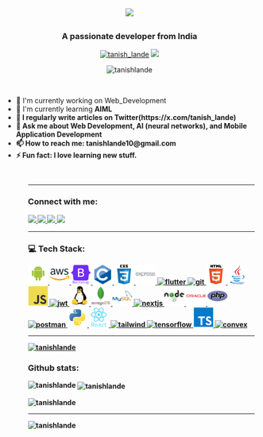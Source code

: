 <h1 align="center">
    <img src="https://readme-typing-svg.herokuapp.com/?font=Righteous&size=35&center=true&vCenter=true&width=500&height=70&duration=4000&lines=Hi+Guys!+👋;+I'm+Tanish+Lande!;" />
</h1>

<h3 align="center">A passionate developer from <b>India</b></h3>

<p style="text-align: right; margin: 0; padding: 0; position: absolute; top: 0; right: 0;">



<p align="center"> <a href="https://twitter.com/tanish_lande" target="blank"><img src="https://img.shields.io/twitter/follow/tanish_lande?logo=twitter&style=for-the-badge" alt="tanish_lande" /></a> 
<a href="https://tinyurl.com/tanish-lande-portfolio" target="_blank" align="center">
    <img src="https://img.shields.io/badge/Portfolio-FF5722?style=for-the-badge&logo=todoist&logoColor=white" target="_blank" />
  </a>
</p> 
<p align="center"> <img src="https://komarev.com/ghpvc/?username=tanishlande&label=Profile%20views&color=0e75b6&style=flat" alt="tanishlande" /> </p>
<br/>
<p align="left">
<ul>
  <li>
      🔭 I'm currently working on Web_Development &nbsp;&nbsp <br/> 
  </li>
  <li>
      🌱 I'm currently learning <b>AIML<b/>&nbsp;&nbsp <br/>
  </li>     
  <li>
      📝 I regularly write articles on Twitter(https://x.com/tanish_lande) &nbsp;&nbsp <br/>
  </li>
  <li>
      💬 Ask me about Web Development, AI (neural networks), and Mobile Application Development &nbsp;&nbsp <br/>
  </li>        
  <li>
      📫 How to reach me: tanishlande10@gmail.com &nbsp;&nbsp <br/>
  </li>        
  <li>
     ⚡ Fun fact: I love learning new stuff. 
  </li>        
<ul/>
</p>

<br />
<hr />


<h3 align="left">Connect with me:</h3>
<div align="left"> 
  <a href="mailto:tanishlande10@gmail.com">
    <img src="https://img.shields.io/badge/Gmail-333333?style=for-the-badge&logo=gmail&logoColor=red" />
  </a>
  <a href="https://x.com/tanish_lande" target="_blank">
    <img src="https://img.shields.io/badge/Twitter-1DA1F2?style=for-the-badge&logo=twitter&logoColor=white" target="_blank" />
  </a>
  <a href="https://www.linkedin.com/in/tanish-lande-903606312/" target="_blank">
    <img src="https://img.shields.io/badge/LinkedIn-0077B5?style=for-the-badge&logo=linkedin&logoColor=white" target="_blank" />
  </a>
<a href="https://tinyurl.com/tanish-lande-portfolio" target="_blank">
    <img src="https://img.shields.io/badge/Portfolio-FF5722?style=for-the-badge&logo=todoist&logoColor=white" target="_blank" />
  </a> 
</div>



<hr/>
<h3 align="left">💻 Tech Stack:</h3>
<p align="left"> <a href="https://developer.android.com" target="_blank" rel="noreferrer"> <img src="https://raw.githubusercontent.com/devicons/devicon/master/icons/android/android-original-wordmark.svg" alt="android" width="40" height="40"/> </a> <a href="https://aws.amazon.com" target="_blank" rel="noreferrer"> <img src="https://raw.githubusercontent.com/devicons/devicon/master/icons/amazonwebservices/amazonwebservices-original-wordmark.svg" alt="aws" width="40" height="40"/> </a> <a href="https://getbootstrap.com" target="_blank" rel="noreferrer"> <img src="https://raw.githubusercontent.com/devicons/devicon/master/icons/bootstrap/bootstrap-plain-wordmark.svg" alt="bootstrap" width="40" height="40"/> </a> <a href="https://www.cprogramming.com/" target="_blank" rel="noreferrer"> <img src="https://raw.githubusercontent.com/devicons/devicon/master/icons/c/c-original.svg" alt="c" width="40" height="40"/> </a> <a href="https://www.w3schools.com/css/" target="_blank" rel="noreferrer"> <img src="https://raw.githubusercontent.com/devicons/devicon/master/icons/css3/css3-original-wordmark.svg" alt="css3" width="40" height="40"/> </a> <a href="https://expressjs.com" target="_blank" rel="noreferrer"> <img src="https://raw.githubusercontent.com/devicons/devicon/master/icons/express/express-original-wordmark.svg" alt="express" width="40" height="40"/> </a> <a href="https://flutter.dev" target="_blank" rel="noreferrer"> <img src="https://www.vectorlogo.zone/logos/flutterio/flutterio-icon.svg" alt="flutter" width="40" height="40"/> </a> <a href="https://git-scm.com/" target="_blank" rel="noreferrer"> <img src="https://www.vectorlogo.zone/logos/git-scm/git-scm-icon.svg" alt="git" width="40" height="40"/> </a> <a href="https://www.w3.org/html/" target="_blank" rel="noreferrer"> <img src="https://raw.githubusercontent.com/devicons/devicon/master/icons/html5/html5-original-wordmark.svg" alt="html5" width="40" height="40"/> </a> <a href="https://www.java.com" target="_blank" rel="noreferrer"> <img src="https://raw.githubusercontent.com/devicons/devicon/master/icons/java/java-original.svg" alt="java" width="40" height="40"/> </a> <a href="https://developer.mozilla.org/en-US/docs/Web/JavaScript" target="_blank" rel="noreferrer"> <img src="https://raw.githubusercontent.com/devicons/devicon/master/icons/javascript/javascript-original.svg" alt="javascript" width="40" height="40"/> </a> <a href="https://jwt.io/" target="_blank" rel="noreferrer"> <img src="https://www.vectorlogo.zone/logos/jwt/jwt-icon.svg" alt="jwt" width="40" height="40"/> </a> <a href="https://www.linux.org/" target="_blank" rel="noreferrer"> <img src="https://raw.githubusercontent.com/devicons/devicon/master/icons/linux/linux-original.svg" alt="linux" width="40" height="40"/> </a> <a href="https://www.mongodb.com/" target="_blank" rel="noreferrer"> <img src="https://raw.githubusercontent.com/devicons/devicon/master/icons/mongodb/mongodb-original-wordmark.svg" alt="mongodb" width="40" height="40"/> </a> <a href="https://www.mysql.com/" target="_blank" rel="noreferrer"> <img src="https://raw.githubusercontent.com/devicons/devicon/master/icons/mysql/mysql-original-wordmark.svg" alt="mysql" width="40" height="40"/> </a> <a href="https://nextjs.org/" target="_blank" rel="noreferrer"> <img src="https://cdn.worldvectorlogo.com/logos/nextjs-2.svg" alt="nextjs" width="40" height="40"/> </a> <a href="https://nodejs.org" target="_blank" rel="noreferrer"> <img src="https://raw.githubusercontent.com/devicons/devicon/master/icons/nodejs/nodejs-original-wordmark.svg" alt="nodejs" width="40" height="40"/> </a> <a href="https://www.oracle.com/" target="_blank" rel="noreferrer"> <img src="https://raw.githubusercontent.com/devicons/devicon/master/icons/oracle/oracle-original.svg" alt="oracle" width="40" height="40"/> </a> <a href="https://www.php.net" target="_blank" rel="noreferrer"> <img src="https://raw.githubusercontent.com/devicons/devicon/master/icons/php/php-original.svg" alt="php" width="40" height="40"/> </a> <a href="https://postman.com" target="_blank" rel="noreferrer"> <img src="https://www.vectorlogo.zone/logos/getpostman/getpostman-icon.svg" alt="postman" width="40" height="40"/> </a> <a href="https://www.python.org" target="_blank" rel="noreferrer"> <img src="https://raw.githubusercontent.com/devicons/devicon/master/icons/python/python-original.svg" alt="python" width="40" height="40"/> </a> <a href="https://reactjs.org/" target="_blank" rel="noreferrer"> <img src="https://raw.githubusercontent.com/devicons/devicon/master/icons/react/react-original-wordmark.svg" alt="react" width="40" height="40"/> </a> <a href="https://tailwindcss.com/" target="_blank" rel="noreferrer"> <img src="https://www.vectorlogo.zone/logos/tailwindcss/tailwindcss-icon.svg" alt="tailwind" width="40" height="40"/> </a> <a href="https://www.tensorflow.org" target="_blank" rel="noreferrer"> <img src="https://www.vectorlogo.zone/logos/tensorflow/tensorflow-icon.svg" alt="tensorflow" width="40" height="40"/> </a> <a href="https://www.typescriptlang.org/" target="_blank" rel="noreferrer"> <img src="https://raw.githubusercontent.com/devicons/devicon/master/icons/typescript/typescript-original.svg" alt="typescript" width="40" height="40"/> </a> <a href="https://www.convex.com/" target="_blank" rel="noreferrer"> <img src="https://www.vectorlogo.zone/logos/convexcom/convexcom-icon.svg" alt="convex" width="40" height="40"/> </a> <a href="https://clerk.dev/" target="_blank" rel="noreferrer"> 
<hr/>



<p align="left"> <a href="https://github.com/ryo-ma/github-profile-trophy"><img src="https://github-profile-trophy.vercel.app/?username=tanishlande" alt="tanishlande" /></a> </p>

<h3 align="left">Github stats:</h3>
<p align="left">
</p>

<p><img align="left" src="https://github-readme-stats.vercel.app/api/top-langs?username=tanishlande&show_icons=true&locale=en&layout=compact" alt="tanishlande" /></p>

<p>&nbsp;<img align="center" src="https://github-readme-stats.vercel.app/api?username=tanishlande&show_icons=true&locale=en" alt="tanishlande" /></p>

<p><img align="center" src="https://github-readme-streak-stats.herokuapp.com/?user=tanishlande&" alt="tanishlande" /></p>
<hr/>
    <img src="https://komarev.com/ghpvc/?username=tanishlande&label=Profile%20views&color=0e75b6&style=flat" alt="tanishlande" />
</p>
